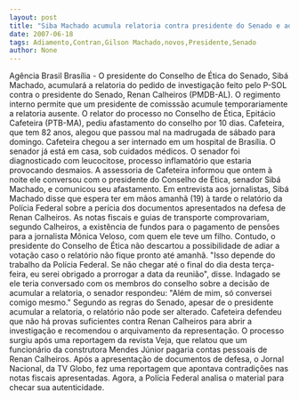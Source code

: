 ```yaml
---
layout: post
title: "Siba Machado acumula relatoria contra presidente do Senado e admite possibilidade de novo adiamento "
date: 2007-06-18
tags: Adiamento,Contran,Gilson Machado,novos,Presidente,Senado
author: None
---
```

Ag&ecirc;ncia Brasil 
Bras&iacute;lia - O presidente do Conselho de &Eacute;tica do Senado, Sib&aacute; Machado, acumular&aacute; a relatoria do pedido de investiga&ccedil;&atilde;o feito pelo P-SOL contra o presidente do Senado, Renan Calheiros (PMDB-AL). O regimento interno permite que um presidente de comisss&atilde;o acumule temporariamente a relatoria ausente. O relator do processo no Conselho de &Eacute;tica, Epit&aacute;cio Cafeteira (PTB-MA), pediu afastamento do conselho por 10 dias. Cafeteira, que tem 82 anos, alegou que passou mal na madrugada de s&aacute;bado para domingo.
Cafeteira chegou a ser internado em um hospital de Bras&iacute;lia. O senador j&aacute; est&aacute; em casa, sob cuidados m&eacute;dicos. O senador foi diagnosticado com leucocitose, processo inflamat&oacute;rio que estaria provocando desmaios. A assessoria de Cafeteira informou que ontem &agrave; noite ele conversou com o presidente do Conselho de &Eacute;tica, senador Sib&aacute; Machado, e comunicou seu afastamento.
Em entrevista aos jornalistas, Sib&aacute; Machado disse que espera ter em m&atilde;os amanh&atilde; (19) &agrave; tarde o relat&oacute;rio da Pol&iacute;cia Federal sobre a per&iacute;cia dos documentos apresentados na defesa de Renan Calheiros. As notas fiscais e guias de transporte comprovariam, segundo Calheiros, a exist&ecirc;ncia de fundos para o pagamento de pens&otilde;es para a jornalista M&ocirc;nica Veloso, com quem ele teve um filho.
Contudo, o presidente do Conselho de &Eacute;tica n&atilde;o descartou a possibilidade de adiar a vota&ccedil;&atilde;o caso o relat&oacute;rio n&atilde;o fique pronto at&eacute; amanh&atilde;. &quot;Isso depende do trabalho da Pol&iacute;cia Federal. Se n&atilde;o chegar at&eacute; o final do dia desta ter&ccedil;a-feira, eu serei obrigado a prorrogar a data da reuni&atilde;o&quot;, disse. Indagado se ele teria conversado com os membros do conselho sobre a decis&atilde;o de acumular a relatoria, o senador respondeu: &quot;Al&eacute;m de mim, s&oacute; conversei comigo mesmo.&quot;
Segundo as regras do Senado, apesar de o presidente acumular a relatoria, o relat&oacute;rio n&atilde;o pode ser alterado. Cafeteira defendeu que n&atilde;o h&aacute; provas suficientes contra Renan Calheiros para abrir a investiga&ccedil;&atilde;o e recomendou o arquivamento da representa&ccedil;&atilde;o. O processo surgiu ap&oacute;s uma reportagem da revista Veja, que relatou que um funcion&aacute;rio da construtora Mendes J&uacute;nior pagaria contas pessoais de Renan Calheiros. Ap&oacute;s a apresenta&ccedil;&atilde;o de documentos de defesa, o Jornal Nacional, da TV Globo, fez uma reportagem que apontava contradi&ccedil;&otilde;es nas notas fiscais apresentadas. Agora, a Pol&iacute;cia Federal analisa o material para checar sua autenticidade.
 